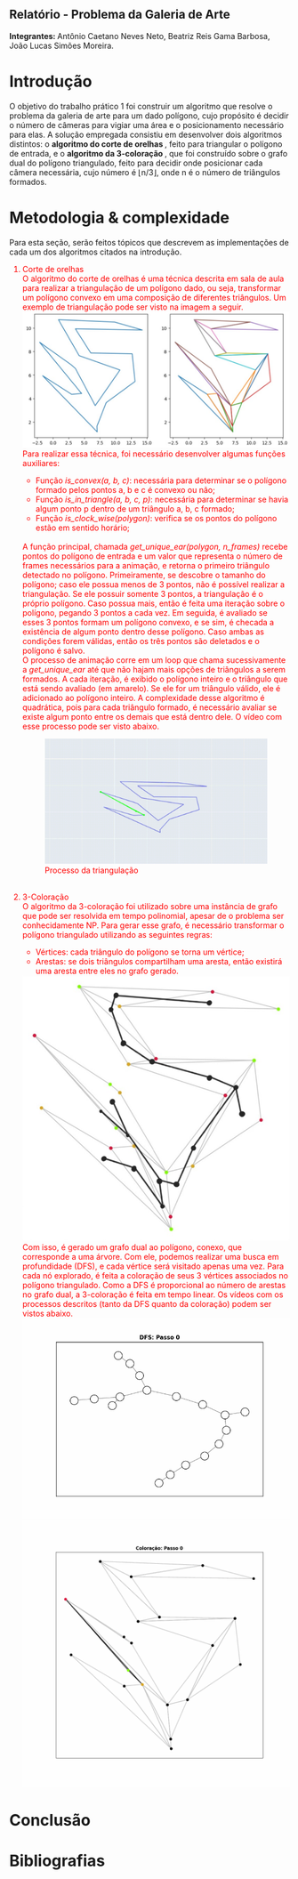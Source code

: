 <style>
	.teste1 {
		color: red;
	}
</style>

## Relatório - Problema da Galeria de Arte
<b> Integrantes: </b> Antônio Caetano Neves Neto, Beatriz Reis Gama Barbosa, João Lucas Simões Moreira.

# Introdução
O objetivo do trabalho prático 1 foi construir um algoritmo que resolve o problema da galeria de arte para um dado polígono, cujo propósito é decidir o número de câmeras para vigiar uma área e o posicionamento necessário para elas. A solução empregada consistiu em desenvolver dois algoritmos distintos: o <b> algoritmo do corte de orelhas </b>, feito para triangular o polígono de entrada, e o <b> algoritmo da 3-coloração </b>, que foi construído sobre o grafo dual do polígono triangulado, feito para decidir onde posicionar cada câmera necessária, cujo número é ⌊n/3⌋, onde n é o número de triângulos formados.
	
# Metodologia & complexidade
Para esta seção, serão feitos tópicos que descrevem as implementações de cada um dos algoritmos citados na introdução.
<ol class = "teste1"> 
	<li>
		Corte de orelhas
	</li>
	O algoritmo do corte de orelhas é uma técnica descrita em sala de aula para realizar a triangulação de um polígono dado, ou seja, transformar um polígono convexo em uma composição de diferentes triângulos. Um exemplo de triangulação pode ser visto na imagem a seguir. <br> 
	<img src = "imgs/triangulacao.jfif"/>
	Para realizar essa técnica, foi necessário desenvolver algumas funções auxiliares:
	<ul>
		<li>Função <i>is_convex(a, b, c)</i>: necessária para determinar se o polígono formado pelos pontos a, b e c é convexo ou não; </li>
		<li>Função <i>is_in_triangle(a, b, c, p)</i>: necessária para determinar se havia algum ponto p dentro de um triângulo a, b, c formado;</li>
		<li>Função <i>is_clock_wise(polygon)</i>: verifica se os pontos do polígono estão em sentido horário;</li>
	</ul>
	<br>
	A função principal, chamada <i>get_unique_ear(polygon, n_frames)</i> recebe pontos do polígono de entrada e um valor que representa o número de frames necessários para a animação, e retorna o primeiro triângulo detectado no polígono. Primeiramente, se descobre o tamanho do polígono; caso ele possua menos de 3 pontos, não é possível realizar a triangulação. Se ele possuir somente 3 pontos, a triangulação é o próprio polígono. Caso possua mais, então é feita uma iteração sobre o polígono, pegando 3 pontos a cada vez. Em seguida, é avaliado se esses 3 pontos formam um polígono convexo, e se sim, é checada a existência de algum ponto dentro desse polígono. Caso ambas as condições forem válidas, então os três pontos são deletados e o polígono é salvo. <br>
	O processo de animação corre em um loop que chama sucessivamente a <i>get_unique_ear</i> até que não hajam mais opções de triângulos a serem formados. A cada iteração, é exibido o polígono inteiro e o triângulo que está sendo avaliado (em amarelo). Se ele for um triângulo válido, ele é adicionado ao polígono inteiro. A complexidade desse algoritmo é quadrática, pois para cada triângulo formado, é necessário avaliar se existe algum ponto entre os demais que está dentro dele. O vídeo com esse processo pode ser visto abaixo. 
	<figure>
		<img src = "imgs/triangulacao.gif"/>
		<figcaption> Processo da triangulação </figcaption>
	</figure>
	<br>
	<li>
		3-Coloração
	</li>
	O algoritmo da 3-coloração foi utilizado sobre uma instância de grafo que pode ser resolvida em tempo polinomial, apesar de o problema ser conhecidamente NP. Para gerar esse grafo, é necessário transformar o polígono triangulado utilizando as seguintes regras:
	<ul>
		<li>Vértices: cada triângulo do polígono se torna um vértice; </li>
		<li>Arestas: se dois triângulos compartilham uma aresta, então existirá uma aresta entre eles no grafo gerado.</li>
	</ul>
	<img src = "imgs/dual.jfif"/>
	<br> Com isso, é gerado um grafo dual ao polígono, conexo, que corresponde a uma árvore. Com ele, podemos realizar uma busca em profundidade (DFS), e cada vértice será visitado apenas uma vez. Para cada nó explorado, é feita a coloração de seus 3 vértices associados no polígono triangulado. Como a DFS é proporcional ao número de arestas no grafo dual, a 3-coloração é feita em tempo linear. Os vídeos com os processos descritos (tanto da DFS quanto da coloração) podem ser vistos abaixo.
	<img src = "imgs/dfs.gif"/>
	<img src = "imgs/coloracao.gif"/>
</ol>

# Conclusão

# Bibliografias

